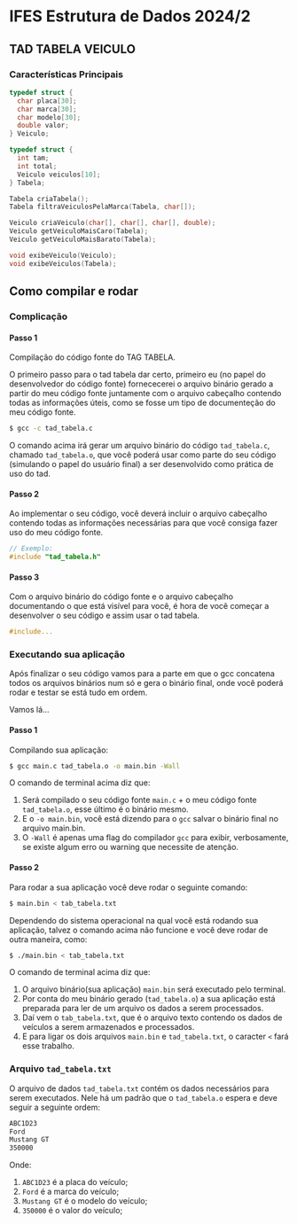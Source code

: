 # IFES Estrutura de Dados 2024/2
## TAD TABELA VEICULO
### Características Principais

```c
typedef struct {
  char placa[30];
  char marca[30];
  char modelo[30];
  double valor;
} Veiculo;

typedef struct {
  int tam;
  int total;
  Veiculo veiculos[10];
} Tabela;

Tabela criaTabela();
Tabela filtraVeiculosPelaMarca(Tabela, char[]);

Veiculo criaVeiculo(char[], char[], char[], double);
Veiculo getVeiculoMaisCaro(Tabela);
Veiculo getVeiculoMaisBarato(Tabela);

void exibeVeiculo(Veiculo);
void exibeVeiculos(Tabela);
```

## Como compilar e rodar
### Complicação
#### Passo 1

Compilação do código fonte do TAG TABELA.

O primeiro passo para o tad tabela dar certo, primeiro eu (no papel do desenvolvedor do código fonte) fornececerei o arquivo binário gerado a partir do meu código fonte juntamente com o arquivo cabeçalho contendo todas as informações úteis, como se fosse um tipo de documenteção do meu código fonte.

```bash
$ gcc -c tad_tabela.c
```

O comando acima irá gerar um arquivo binário do código `tad_tabela.c`, chamado `tad_tabela.o`, que você poderá usar como parte do seu código (simulando o papel do usuário final) a ser desenvolvido como prática de uso do tad.

#### Passo 2

Ao implementar o seu código, você deverá incluir o arquivo cabeçalho contendo todas as informações necessárias para que você consiga fazer uso do meu código fonte.

```c
// Exemplo:
#include "tad_tabela.h"
```

#### Passo 3

Com o arquivo binário do código fonte e o arquivo cabeçalho documentando o que está visível para você, é hora de você começar a desenvolver o seu código e assim usar o tad tabela.

```c
#include...
```

### Executando sua aplicação

Após finalizar o seu código vamos para a parte em que o gcc concatena todos os arquivos binários num só e gera o binário final, onde você poderá rodar e testar se está tudo em ordem.

Vamos lá...

#### Passo 1

Compilando sua aplicação:

```bash
$ gcc main.c tad_tabela.o -o main.bin -Wall
```

O comando de terminal acima diz que:

1. Será compilado o seu código fonte `main.c` + o meu código fonte `tad_tabela.o`, esse último é o binário mesmo.
2. E o `-o main.bin`, você está dizendo para o `gcc` salvar o binário final no arquivo main.bin.
3. O `-Wall` é apenas uma flag do compilador `gcc` para exibir, verbosamente, se existe algum erro ou warning que necessite de atenção.

#### Passo 2

Para rodar a sua aplicação você deve rodar o seguinte comando:

```bash
$ main.bin < tab_tabela.txt
```

Dependendo do sistema operacional na qual você está rodando sua aplicação, talvez o comando acima não funcione e você deve rodar de outra maneira, como:

```bash
$ ./main.bin < tab_tabela.txt
```

O comando de terminal acima diz que:

1. O arquivo binário(sua aplicação) `main.bin` será executado pelo terminal.
2. Por conta do meu binário gerado (`tad_tabela.o`) a sua aplicação está preparada para ler de um arquivo os dados a serem processados.
3. Daí vem o `tab_tabela.txt`, que é o arquivo texto contendo os dados de veículos a serem armazenados e processados.
4. E para ligar os dois arquivos `main.bin` e `tad_tabela.txt`, o caracter `<` fará esse trabalho.

### Arquivo `tad_tabela.txt`

O arquivo de dados `tad_tabela.txt` contém os dados necessários para serem executados.
Nele há um padrão que o `tad_tabela.o` espera e deve seguir a seguinte ordem:

```txt
ABC1D23
Ford
Mustang GT
350000
```

Onde:
1. `ABC1D23` é a placa do veículo;
2. `Ford` é a marca do veículo;
3. `Mustang GT` é o modelo do veículo;
4. `350000` é o valor do veículo;
